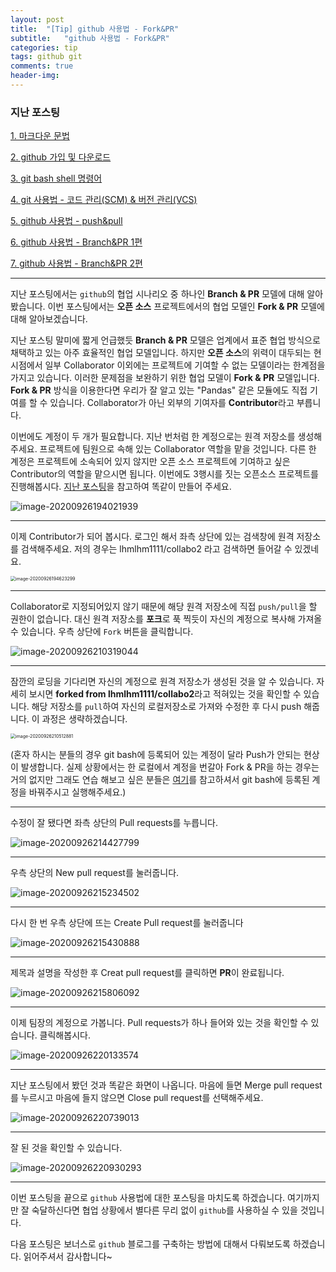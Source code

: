 ```yaml
---
layout: post
title:  "[Tip] github 사용법 - Fork&PR"
subtitle:   "github 사용법 - Fork&PR"
categories: tip
tags: github git
comments: true
header-img:
---
```




### 지난 포스팅

[1. 마크다운 문법](https://lhmlhm1111.github.io/tip/2020/09/20/Tip-Tip-Markdown/)

[2. github 가입 및 다운로드](https://lhmlhm1111.github.io/tip/2020/09/20/Tip-Tip-githup_signupsetup/)

[3. git bash shell 명령어](https://lhmlhm1111.github.io/tip/2020/09/21/Tip-Tip-Shellcommand/)

[4. git 사용법 - 코드 관리(SCM) & 버전 관리(VCS)](https://lhmlhm1111.github.io/tip/2020/09/22/Tip-Tip-git/)

[5. github 사용법 - push&pull](https://lhmlhm1111.github.io/tip/2020/09/23/Tip-Tip-github_pushpull/)

[6. github 사용법 - Branch&PR 1편](https://lhmlhm1111.github.io/tip/2020/09/24/Tip-Tip-github_branchPR1/)

[7. github 사용법 - Branch&PR 2편](https://lhmlhm1111.github.io/tip/2020/09/24/Tip-Tip-github_branchPR2/)

---



지난 포스팅에서는 `github`의 협업 시나리오 중 하나인 **Branch & PR** 모델에 대해 알아봤습니다. 이번 포스팅에서는 **오픈 소스** 프로젝트에서의 협업 모델인 **Fork & PR** 모델에 대해 알아보겠습니다.

지난 포스팅 말미에 짧게 언급했듯 **Branch & PR** 모델은 업계에서 표준 협업 방식으로 채택하고 있는 아주 효율적인 협업 모델입니다. 하지만 **오픈 소스**의 위력이 대두되는 현 시점에서 일부 Collaborator 이외에는 프로젝트에 기여할 수 없는 모델이라는 한계점을 가지고 있습니다. 이러한 문제점을 보완하기 위한 협업 모델이 **Fork & PR** 모델입니다. **Fork & PR**  방식을 이용한다면 우리가 잘 알고 있는 "Pandas" 같은 모듈에도 직접 기여를 할 수 있습니다. Collaborator가 아닌 외부의 기여자를 **Contributor**라고 부릅니다.

이번에도 계정이 두 개가 필요합니다. 지난 번처럼 한 계정으로는 원격 저장소를 생성해주세요. 프로젝트에 팀원으로 속해 있는 Collaborator 역할을 맡을 것입니다. 다른 한 계정은 프로젝트에 소속되어 있지 않지만 오픈 소스 프로젝트에 기여하고 싶은 Contributor의 역할을 맡으시면 됩니다. 이번에도 3행시를 짓는 오픈소스 프로젝트를 진행해봅시다. [지난 포스팅](https://lhmlhm1111.github.io/tip/2020/09/24/Tip-Tip-github_branchPR2/)을 참고하여 똑같이 만들어 주세요.

![image-20200926194021939](https://user-images.githubusercontent.com/47618340/94341733-bb98dc00-0046-11eb-9371-0b6eae76fa9d.png)

---

이제 Contributor가 되어 봅시다. 로그인 해서 좌측 상단에 있는 검색창에 원격 저장소를 검색해주세요. 저의 경우는 lhmlhm1111/collabo2 라고 검색하면 들어갈 수 있겠네요.

<img src="https://user-images.githubusercontent.com/47618340/94341738-cb182500-0046-11eb-9528-e1d5ec44a9cb.png" alt="image-20200926194623299" style="zoom:50%;" />

---

Collaborator로 지정되어있지 않기 때문에 해당 원격 저장소에 직접 `push/pull`을 할 권한이 없습니다. 대신 원격 저장소를 **포크**로 푹 찍듯이 자신의 계정으로 복사해 가져올 수 있습니다. 우측 상단에 `Fork` 버튼을 클릭합니다.

![image-20200926210319044](https://user-images.githubusercontent.com/47618340/94341751-e1be7c00-0046-11eb-9d07-e11048285648.png)

---

잠깐의 로딩을 기다리면 자신의 계정으로 원격 저장소가 생성된 것을 알 수 있습니다. 자세히 보시면 **forked from lhmlhm1111/collabo2**라고 적혀있는 것을 확인할 수 있습니다. 해당 저장소를 `pull`하여 자신의 로컬저장소로 가져와 수정한 후 다시 push 해줍니다. 이 과정은 생략하겠습니다.

<img src="https://user-images.githubusercontent.com/47618340/94341755-ed11a780-0046-11eb-89ac-c26447f70717.png" alt="image-20200926210512881" style="zoom:50%;" />

(혼자 하시는 분들의 경우 git bash에 등록되어 있는 계정이 달라 Push가 안되는 현상이 발생합니다. 실제 상황에서는 한 로컬에서 계정을 번갈아 Fork & PR을 하는 경우는 거의 없지만 그래도 연습 해보고 싶은 분들은 [여기](https://somjang.tistory.com/entry/Git-Git-Bash-%ED%84%B0%EB%AF%B8%EB%84%90-%EA%B3%84%EC%A0%95-%EB%B3%80%EA%B2%BD-%EB%B0%A9%EB%B2%95)를 참고하셔서 git bash에 등록된 계정을 바꿔주시고 실행해주세요.)

---

수정이 잘 됐다면 좌측 상단의 Pull requests를 누릅니다.

![image-20200926214427799](https://user-images.githubusercontent.com/47618340/94341763-00bd0e00-0047-11eb-8376-f9dfd6f94f72.png)

---

우측 상단의 New pull request를 눌러줍니다.

![image-20200926215234502](https://user-images.githubusercontent.com/47618340/94341771-1d594600-0047-11eb-8d8f-01333ee67e7a.png)

---

다시 한 번 우측 상단에 뜨는 Create Pull request를 눌러줍니다

![image-20200926215430888](https://user-images.githubusercontent.com/47618340/94341777-29dd9e80-0047-11eb-9898-0d3c2e02e2db.png)

---

제목과 설명을 작성한 후 Creat pull request를 클릭하면 **PR**이 완료됩니다.

![image-20200926215806092](https://user-images.githubusercontent.com/47618340/94341784-395ce780-0047-11eb-887a-61db35443cdf.png)

---

 이제 팀장의 계정으로 가봅니다. Pull requests가 하나 들어와 있는 것을 확인할 수 있습니다. 클릭해봅시다.

![image-20200926220133574](https://user-images.githubusercontent.com/47618340/94341796-51346b80-0047-11eb-843b-f383262c0acb.png)

---

지난 포스팅에서 봤던 것과 똑같은 화면이 나옵니다. 마음에 들면 Merge pull request를 누르시고 마음에 들지 않으면 Close pull request를 선택해주세요.

![image-20200926220739013](https://user-images.githubusercontent.com/47618340/94341800-614c4b00-0047-11eb-9b00-cf888b665fae.png)

---

잘 된 것을 확인할 수 있습니다.

![image-20200926220930293](https://user-images.githubusercontent.com/47618340/94341807-6d380d00-0047-11eb-924d-6f4cb8ef748c.png)

---

이번 포스팅을 끝으로 `github` 사용법에 대한 포스팅을 마치도록 하겠습니다. 여기까지만 잘 숙달하신다면 협업 상황에서 별다른 무리 없이 `github`를 사용하실 수 있을 것입니다. 

다음 포스팅은 보너스로 `github` 블로그를 구축하는 방법에 대해서 다뤄보도록 하겠습니다. 읽어주셔서 감사합니다~
